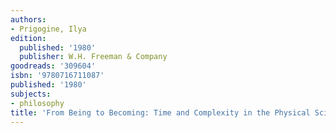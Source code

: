 ```yaml
---
authors:
- Prigogine, Ilya
edition:
  published: '1980'
  publisher: W.H. Freeman & Company
goodreads: '309604'
isbn: '9780716711087'
published: '1980'
subjects:
- philosophy
title: 'From Being to Becoming: Time and Complexity in the Physical Sciences'
---
```


